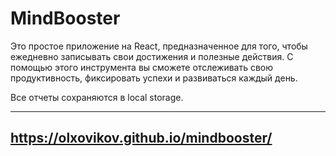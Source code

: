 # MindBooster

Это простое приложение на React, предназначенное для того, чтобы ежедневно записывать свои достижения и полезные действия. С помощью этого инструмента вы сможете отслеживать свою продуктивность, фиксировать успехи и развиваться каждый день.
 
Все отчеты сохраняются в local storage.

__________________________________

## https://olxovikov.github.io/mindbooster/
